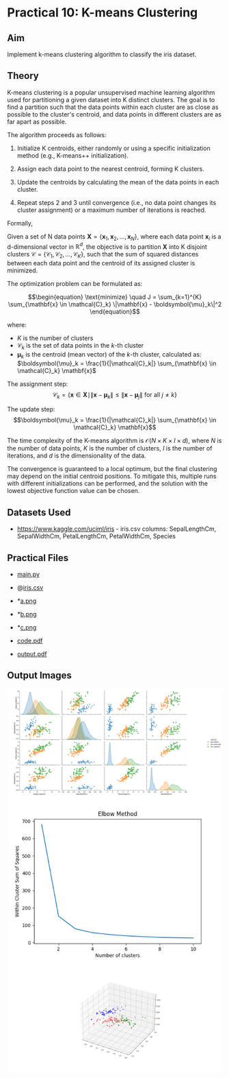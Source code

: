 # Practical 10: K-means Clustering

## Aim

Implement k-means clustering algorithm to classify the iris dataset.

## Theory

K-means clustering is a popular unsupervised machine learning algorithm used for partitioning a given dataset into K distinct clusters. The goal is to find a partition such that the data points within each cluster are as close as possible to the cluster's centroid, and data points in different clusters are as far apart as possible.

The algorithm proceeds as follows:

1. Initialize K centroids, either randomly or using a specific initialization method (e.g., K-means++ initialization).

2. Assign each data point to the nearest centroid, forming K clusters.

3. Update the centroids by calculating the mean of the data points in each cluster.

4. Repeat steps 2 and 3 until convergence (i.e., no data point changes its cluster assignment) or a maximum number of iterations is reached.

Formally,

Given a set of N data points $\mathbf{X} = \{\mathbf{x}_1, \mathbf{x}_2, \ldots, \mathbf{x}_N\}$, where each data point $\mathbf{x}_i$ is a d-dimensional vector in $\mathbb{R}^d$, the objective is to partition $\mathbf{X}$ into K disjoint clusters $\mathcal{C} = \{\mathcal{C}_1, \mathcal{C}_2, \ldots, \mathcal{C}_K\}$, such that the sum of squared distances between each data point and the centroid of its assigned cluster is minimized.

The optimization problem can be formulated as:

$$\begin{equation}
\text{minimize} \quad J = \sum_{k=1}^{K} \sum_{\mathbf{x} \in \mathcal{C}_k} \|\mathbf{x} - \boldsymbol{\mu}_k\|^2
\end{equation}$$

where:
- $K$ is the number of clusters
- $\mathcal{C}_k$ is the set of data points in the $k$-th cluster
- $\boldsymbol{\mu}_k$ is the centroid (mean vector) of the $k$-th cluster, calculated as: $\boldsymbol{\mu}_k = \frac{1}{|\mathcal{C}_k|} \sum_{\mathbf{x} \in \mathcal{C}_k} \mathbf{x}$

The assignment step:
$$\mathcal{C}_k = \{\mathbf{x} \in \mathbf{X} \mid \|\mathbf{x} - \boldsymbol{\mu}_k\| \leq \|\mathbf{x} - \boldsymbol{\mu}_j\| \text{ for all } j \neq k\}$$

The update step:
$$\boldsymbol{\mu}_k = \frac{1}{|\mathcal{C}_k|} \sum_{\mathbf{x} \in \mathcal{C}_k} \mathbf{x}$$

The time complexity of the K-means algorithm is $\mathcal{O}(N \times K \times I \times d)$, where $N$ is the number of data points, $K$ is the number of clusters, $I$ is the number of iterations, and $d$ is the dimensionality of the data.

The convergence is guaranteed to a local optimum, but the final clustering may depend on the initial centroid positions. To mitigate this, multiple runs with different initializations can be performed, and the solution with the lowest objective function value can be chosen.

## Datasets Used

- <https://www.kaggle.com/uciml/iris> - iris.csv
    columns: SepalLengthCm, SepalWidthCm, PetalLengthCm, PetalWidthCm, Species

## Practical Files

- [main.py](./main.py)
- @[iris.csv](./iris.csv)
- *[a.png](./a.png)
- *[b.png](./b.png)
- *[c.png](./c.png)

- [code.pdf](./code.pdf)
- [output.pdf](./output.pdf)

## Output Images

![a.png](./a.png)
![b.png](./b.png)
![c.png](./c.png)